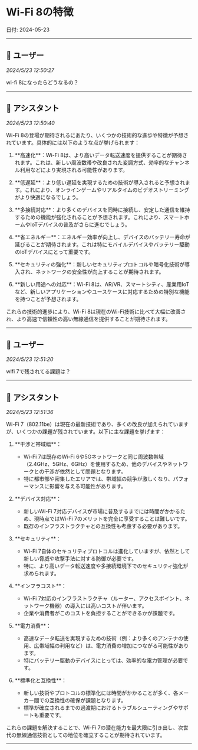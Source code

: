 # Wi-Fi 8の特徴

日付: 2024-05-23

---

## 👤 ユーザー
*2024/5/23 12:50:27*

wi-fi 8になったらどうなるの？

---

## 🤖 アシスタント
*2024/5/23 12:50:40*

Wi-Fi 8の登場が期待されるにあたり、いくつかの技術的な進歩や特徴が予想されています。具体的には以下のような点が挙げられます：

1. \*\*高速化\*\*：Wi-Fi 8は、より高いデータ転送速度を提供することが期待されます。これは、新しい周波数帯や改良された変調方式、効率的なチャンネル利用などにより実現される可能性があります。

2. \*\*低遅延\*\*：より低い遅延を実現するための技術が導入されると予想されます。これにより、オンラインゲームやリアルタイムのビデオストリーミングがより快適になるでしょう。

3. \*\*多接続対応\*\*：より多くのデバイスを同時に接続し、安定した通信を維持するための機能が強化されることが予想されます。これにより、スマートホームやIoTデバイスの普及がさらに進むでしょう。

4. \*\*省エネルギー\*\*：エネルギー効率が向上し、デバイスのバッテリー寿命が延びることが期待されます。これは特にモバイルデバイスやバッテリー駆動のIoTデバイスにとって重要です。

5. \*\*セキュリティの強化\*\*：新しいセキュリティプロトコルや暗号化技術が導入され、ネットワークの安全性が向上することが期待されます。

6. \*\*新しい用途への対応\*\*：Wi-Fi 8は、AR/VR、スマートシティ、産業用IoTなど、新しいアプリケーションやユースケースに対応するための特別な機能を持つことが予想されます。

これらの技術的進歩により、Wi-Fi 8は現在のWi-Fi技術に比べて大幅に改善され、より高速で信頼性の高い無線通信を提供することが期待されます。

---

## 👤 ユーザー
*2024/5/23 12:51:20*

wifi 7で残されてる課題は？

---

## 🤖 アシスタント
*2024/5/23 12:51:36*

Wi-Fi 7（802.11be）は現在の最新技術であり、多くの改良が加えられていますが、いくつかの課題が残されています。以下に主な課題を挙げます：

1. \*\*干渉と帯域幅\*\*：
   - Wi-Fi 7は既存のWi-Fi 6や5Gネットワークと同じ周波数帯域（2.4GHz、5GHz、6GHz）を使用するため、他のデバイスやネットワークとの干渉が依然として問題となります。
   - 特に都市部や密集したエリアでは、帯域幅の競争が激しくなり、パフォーマンスに影響を与える可能性があります。

2. \*\*デバイス対応\*\*：
   - 新しいWi-Fi 7対応デバイスが市場に普及するまでには時間がかかるため、現時点ではWi-Fi 7のメリットを完全に享受することは難しいです。
   - 既存のインフラストラクチャとの互換性も考慮する必要があります。

3. \*\*セキュリティ\*\*：
   - Wi-Fi 7自体のセキュリティプロトコルは進化していますが、依然として新しい脅威や攻撃手法に対する防御が必要です。
   - 特に、より高いデータ転送速度や多接続環境下でのセキュリティ強化が求められます。

4. \*\*インフラコスト\*\*：
   - Wi-Fi 7対応のインフラストラクチャ（ルーター、アクセスポイント、ネットワーク機器）の導入には高いコストが伴います。
   - 企業や消費者がこのコストを負担することができるかが課題です。

5. \*\*電力消費\*\*：
   - 高速なデータ転送を実現するための技術（例：より多くのアンテナの使用、広帯域幅の利用など）は、電力消費の増加につながる可能性があります。
   - 特にバッテリー駆動のデバイスにとっては、効率的な電力管理が必要です。

6. \*\*標準化と互換性\*\*：
   - 新しい技術やプロトコルの標準化には時間がかかることが多く、各メーカー間での互換性の確保が課題となります。
   - 標準が確立されるまでの過渡期におけるトラブルシューティングやサポートも重要です。

これらの課題を解決することで、Wi-Fi 7の潜在能力を最大限に引き出し、次世代の無線通信技術としての地位を確立することが期待されています。

---

